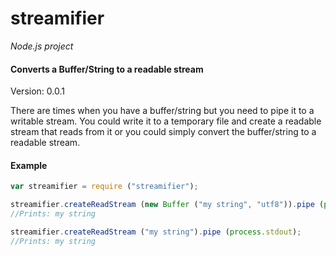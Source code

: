 streamifier
===========

_Node.js project_

#### Converts a Buffer/String to a readable stream ####

Version: 0.0.1

There are times when you have a buffer/string but you need to pipe it to a writable stream. You could write it to a temporary file and create a readable stream that reads from it or you could simply convert the buffer/string to a readable stream.

#### Example ####

```javascript
var streamifier = require ("streamifier");

streamifier.createReadStream (new Buffer ("my string", "utf8")).pipe (process.stdout);
//Prints: my string

streamifier.createReadStream ("my string").pipe (process.stdout);
//Prints: my string
```